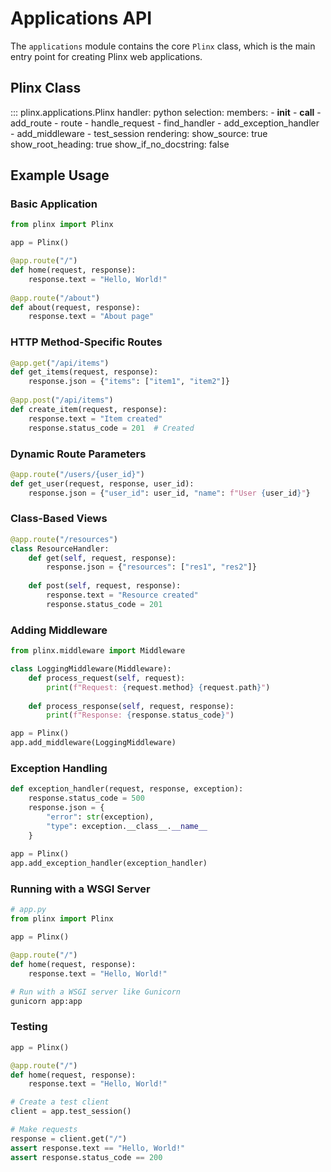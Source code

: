 # Applications API

The `applications` module contains the core `Plinx` class, which is the main entry point for creating Plinx web applications.

## Plinx Class

::: plinx.applications.Plinx
    handler: python
    selection:
      members:
        - __init__
        - __call__
        - add_route
        - route
        - handle_request
        - find_handler
        - add_exception_handler
        - add_middleware
        - test_session
    rendering:
      show_source: true
      show_root_heading: true
      show_if_no_docstring: false

## Example Usage

### Basic Application

```python
from plinx import Plinx

app = Plinx()

@app.route("/")
def home(request, response):
    response.text = "Hello, World!"
    
@app.route("/about")
def about(request, response):
    response.text = "About page"
```

### HTTP Method-Specific Routes

```python
@app.get("/api/items")
def get_items(request, response):
    response.json = {"items": ["item1", "item2"]}
    
@app.post("/api/items")
def create_item(request, response):
    response.text = "Item created"
    response.status_code = 201  # Created
```

### Dynamic Route Parameters

```python
@app.route("/users/{user_id}")
def get_user(request, response, user_id):
    response.json = {"user_id": user_id, "name": f"User {user_id}"}
```

### Class-Based Views

```python
@app.route("/resources")
class ResourceHandler:
    def get(self, request, response):
        response.json = {"resources": ["res1", "res2"]}
        
    def post(self, request, response):
        response.text = "Resource created"
        response.status_code = 201
```

### Adding Middleware

```python
from plinx.middleware import Middleware

class LoggingMiddleware(Middleware):
    def process_request(self, request):
        print(f"Request: {request.method} {request.path}")
        
    def process_response(self, request, response):
        print(f"Response: {response.status_code}")

app = Plinx()
app.add_middleware(LoggingMiddleware)
```

### Exception Handling

```python
def exception_handler(request, response, exception):
    response.status_code = 500
    response.json = {
        "error": str(exception),
        "type": exception.__class__.__name__
    }
    
app = Plinx()
app.add_exception_handler(exception_handler)
```

### Running with a WSGI Server

```python
# app.py
from plinx import Plinx

app = Plinx()

@app.route("/")
def home(request, response):
    response.text = "Hello, World!"
```

```bash
# Run with a WSGI server like Gunicorn
gunicorn app:app
```

### Testing

```python
app = Plinx()

@app.route("/")
def home(request, response):
    response.text = "Hello, World!"

# Create a test client
client = app.test_session()

# Make requests
response = client.get("/")
assert response.text == "Hello, World!"
assert response.status_code == 200
```